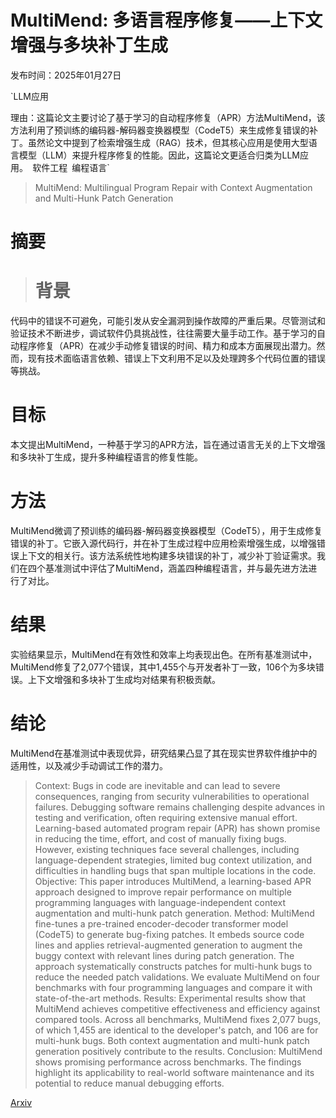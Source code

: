 # MultiMend: 多语言程序修复——上下文增强与多块补丁生成

发布时间：2025年01月27日

`LLM应用

理由：这篇论文主要讨论了基于学习的自动程序修复（APR）方法MultiMend，该方法利用了预训练的编码器-解码器变换器模型（CodeT5）来生成修复错误的补丁。虽然论文中提到了检索增强生成（RAG）技术，但其核心应用是使用大型语言模型（LLM）来提升程序修复的性能。因此，这篇论文更适合归类为LLM应用。` `软件工程` `编程语言`

> MultiMend: Multilingual Program Repair with Context Augmentation and Multi-Hunk Patch Generation

# 摘要

> # 背景
代码中的错误不可避免，可能引发从安全漏洞到操作故障的严重后果。尽管测试和验证技术不断进步，调试软件仍具挑战性，往往需要大量手动工作。基于学习的自动程序修复（APR）在减少手动修复错误的时间、精力和成本方面展现出潜力。然而，现有技术面临语言依赖、错误上下文利用不足以及处理跨多个代码位置的错误等挑战。

# 目标
本文提出MultiMend，一种基于学习的APR方法，旨在通过语言无关的上下文增强和多块补丁生成，提升多种编程语言的修复性能。

# 方法
MultiMend微调了预训练的编码器-解码器变换器模型（CodeT5），用于生成修复错误的补丁。它嵌入源代码行，并在补丁生成过程中应用检索增强生成，以增强错误上下文的相关行。该方法系统性地构建多块错误的补丁，减少补丁验证需求。我们在四个基准测试中评估了MultiMend，涵盖四种编程语言，并与最先进方法进行了对比。

# 结果
实验结果显示，MultiMend在有效性和效率上均表现出色。在所有基准测试中，MultiMend修复了2,077个错误，其中1,455个与开发者补丁一致，106个为多块错误。上下文增强和多块补丁生成均对结果有积极贡献。

# 结论
MultiMend在基准测试中表现优异，研究结果凸显了其在现实世界软件维护中的适用性，以及减少手动调试工作的潜力。

> Context: Bugs in code are inevitable and can lead to severe consequences, ranging from security vulnerabilities to operational failures. Debugging software remains challenging despite advances in testing and verification, often requiring extensive manual effort. Learning-based automated program repair (APR) has shown promise in reducing the time, effort, and cost of manually fixing bugs. However, existing techniques face several challenges, including language-dependent strategies, limited bug context utilization, and difficulties in handling bugs that span multiple locations in the code.
  Objective: This paper introduces MultiMend, a learning-based APR approach designed to improve repair performance on multiple programming languages with language-independent context augmentation and multi-hunk patch generation.
  Method: MultiMend fine-tunes a pre-trained encoder-decoder transformer model (CodeT5) to generate bug-fixing patches. It embeds source code lines and applies retrieval-augmented generation to augment the buggy context with relevant lines during patch generation. The approach systematically constructs patches for multi-hunk bugs to reduce the needed patch validations. We evaluate MultiMend on four benchmarks with four programming languages and compare it with state-of-the-art methods.
  Results: Experimental results show that MultiMend achieves competitive effectiveness and efficiency against compared tools. Across all benchmarks, MultiMend fixes 2,077 bugs, of which 1,455 are identical to the developer's patch, and 106 are for multi-hunk bugs. Both context augmentation and multi-hunk patch generation positively contribute to the results.
  Conclusion: MultiMend shows promising performance across benchmarks. The findings highlight its applicability to real-world software maintenance and its potential to reduce manual debugging efforts.

[Arxiv](https://arxiv.org/abs/2501.16044)